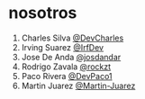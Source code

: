 # nosotros

1. Charles Silva [@DevCharles](https://github.com/devCharles)
2. Irving Suarez [@IrfDev](https://github.com/IrfDev)
3. Jose De Anda [@josdandar](https://github.com/Josdandar)
4. Rodrigo Zavala [@rockzt](https://github.com/rockzt)
5. Paco Rivera [@DevPaco1](https://github.com/DevPaco1)
6. Martin Juarez [@Martin-Juarez](https://github.com/Martin-Juarez)
